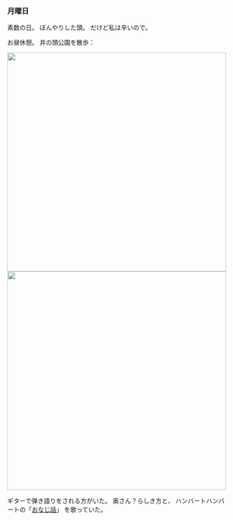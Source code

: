 ### 月曜日

素数の日。
ぼんやりした頭。
だけど私は辛いので。

お昼休憩。
井の頭公園を散歩：

<img src="https://i.imgur.com/xYPqdNS.jpeg" width="500">

<img src="https://i.imgur.com/paOlVQE.jpeg" width="500">

ギターで弾き語りをされる方がいた。
奥さん？らしき方と、
ハンバートハンバートの「[おなじ話](https://www.youtube.com/watch?v=ZW7Oi8qq-D8)」
を歌っていた。
